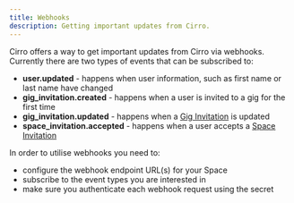 ```yaml
---
title: Webhooks
description: Getting important updates from Cirro.
---
```


Cirro offers a way to get important updates from Cirro via webhooks. Currently there are two types of events that can be subscribed to:

- **user.updated** - happens when user information, such as first name or last name have changed
- **gig_invitation.created** - happens when a user is invited to a gig for the first time
- **gig_invitation.updated** - happens when a [Gig Invitation](https://api-docs.cirro.io/docs/gig_invitations/about) is updated
- **space_invitation.accepted** - happens when a user accepts a [Space Invitation](https://guides.cirro.io/docs/features/space_invitations)

In order to utilise webhooks you need to:

- configure the webhook endpoint URL(s) for your Space
- subscribe to the event types you are interested in
- make sure you authenticate each webhook request using the secret
